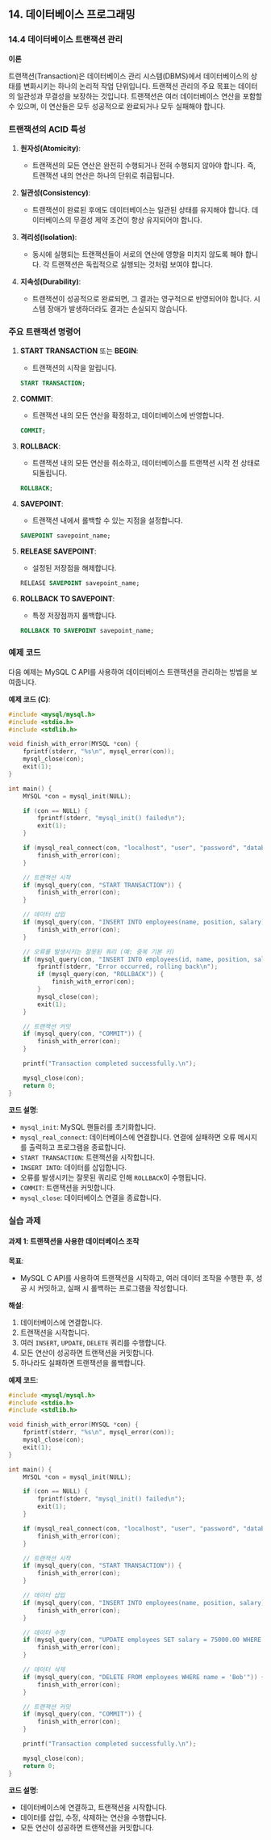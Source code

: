 ## 14. 데이터베이스 프로그래밍

### 14.4 데이터베이스 트랜잭션 관리

**이론**

트랜잭션(Transaction)은 데이터베이스 관리 시스템(DBMS)에서 데이터베이스의 상태를 변화시키는 하나의 논리적 작업 단위입니다. 트랜잭션 관리의 주요 목표는 데이터의 일관성과 무결성을 보장하는 것입니다. 트랜잭션은 여러 데이터베이스 연산을 포함할 수 있으며, 이 연산들은 모두 성공적으로 완료되거나 모두 실패해야 합니다.

### 트랜잭션의 ACID 특성

1. **원자성(Atomicity)**:
    - 트랜잭션의 모든 연산은 완전히 수행되거나 전혀 수행되지 않아야 합니다. 즉, 트랜잭션 내의 연산은 하나의 단위로 취급됩니다.

2. **일관성(Consistency)**:
    - 트랜잭션이 완료된 후에도 데이터베이스는 일관된 상태를 유지해야 합니다. 데이터베이스의 무결성 제약 조건이 항상 유지되어야 합니다.

3. **격리성(Isolation)**:
    - 동시에 실행되는 트랜잭션들이 서로의 연산에 영향을 미치지 않도록 해야 합니다. 각 트랜잭션은 독립적으로 실행되는 것처럼 보여야 합니다.

4. **지속성(Durability)**:
    - 트랜잭션이 성공적으로 완료되면, 그 결과는 영구적으로 반영되어야 합니다. 시스템 장애가 발생하더라도 결과는 손실되지 않습니다.

### 주요 트랜잭션 명령어

1. **START TRANSACTION** 또는 **BEGIN**:
    - 트랜잭션의 시작을 알립니다.
    ```sql
    START TRANSACTION;
    ```

2. **COMMIT**:
    - 트랜잭션 내의 모든 연산을 확정하고, 데이터베이스에 반영합니다.
    ```sql
    COMMIT;
    ```

3. **ROLLBACK**:
    - 트랜잭션 내의 모든 연산을 취소하고, 데이터베이스를 트랜잭션 시작 전 상태로 되돌립니다.
    ```sql
    ROLLBACK;
    ```

4. **SAVEPOINT**:
    - 트랜잭션 내에서 롤백할 수 있는 지점을 설정합니다.
    ```sql
    SAVEPOINT savepoint_name;
    ```

5. **RELEASE SAVEPOINT**:
    - 설정된 저장점을 해제합니다.
    ```sql
    RELEASE SAVEPOINT savepoint_name;
    ```

6. **ROLLBACK TO SAVEPOINT**:
    - 특정 저장점까지 롤백합니다.
    ```sql
    ROLLBACK TO SAVEPOINT savepoint_name;
    ```

### 예제 코드

다음 예제는 MySQL C API를 사용하여 데이터베이스 트랜잭션을 관리하는 방법을 보여줍니다.

**예제 코드 (C)**:

```c
#include <mysql/mysql.h>
#include <stdio.h>
#include <stdlib.h>

void finish_with_error(MYSQL *con) {
    fprintf(stderr, "%s\n", mysql_error(con));
    mysql_close(con);
    exit(1);
}

int main() {
    MYSQL *con = mysql_init(NULL);

    if (con == NULL) {
        fprintf(stderr, "mysql_init() failed\n");
        exit(1);
    }

    if (mysql_real_connect(con, "localhost", "user", "password", "database", 0, NULL, 0) == NULL) {
        finish_with_error(con);
    }

    // 트랜잭션 시작
    if (mysql_query(con, "START TRANSACTION")) {
        finish_with_error(con);
    }

    // 데이터 삽입
    if (mysql_query(con, "INSERT INTO employees(name, position, salary) VALUES('Alice', 'Developer', 70000.00)")) {
        finish_with_error(con);
    }

    // 오류를 발생시키는 잘못된 쿼리 (예: 중복 기본 키)
    if (mysql_query(con, "INSERT INTO employees(id, name, position, salary) VALUES(1, 'Bob', 'Analyst', 60000.00)")) {
        fprintf(stderr, "Error occurred, rolling back\n");
        if (mysql_query(con, "ROLLBACK")) {
            finish_with_error(con);
        }
        mysql_close(con);
        exit(1);
    }

    // 트랜잭션 커밋
    if (mysql_query(con, "COMMIT")) {
        finish_with_error(con);
    }

    printf("Transaction completed successfully.\n");

    mysql_close(con);
    return 0;
}
```

**코드 설명**:
- `mysql_init`: MySQL 핸들러를 초기화합니다.
- `mysql_real_connect`: 데이터베이스에 연결합니다. 연결에 실패하면 오류 메시지를 출력하고 프로그램을 종료합니다.
- `START TRANSACTION`: 트랜잭션을 시작합니다.
- `INSERT INTO`: 데이터를 삽입합니다.
- 오류를 발생시키는 잘못된 쿼리로 인해 `ROLLBACK`이 수행됩니다.
- `COMMIT`: 트랜잭션을 커밋합니다.
- `mysql_close`: 데이터베이스 연결을 종료합니다.

### 실습 과제

#### 과제 1: 트랜잭션을 사용한 데이터베이스 조작

**목표**:
- MySQL C API를 사용하여 트랜잭션을 시작하고, 여러 데이터 조작을 수행한 후, 성공 시 커밋하고, 실패 시 롤백하는 프로그램을 작성합니다.

**해설**:
1. 데이터베이스에 연결합니다.
2. 트랜잭션을 시작합니다.
3. 여러 `INSERT`, `UPDATE`, `DELETE` 쿼리를 수행합니다.
4. 모든 연산이 성공하면 트랜잭션을 커밋합니다.
5. 하나라도 실패하면 트랜잭션을 롤백합니다.

**예제 코드**:

```c
#include <mysql/mysql.h>
#include <stdio.h>
#include <stdlib.h>

void finish_with_error(MYSQL *con) {
    fprintf(stderr, "%s\n", mysql_error(con));
    mysql_close(con);
    exit(1);
}

int main() {
    MYSQL *con = mysql_init(NULL);

    if (con == NULL) {
        fprintf(stderr, "mysql_init() failed\n");
        exit(1);
    }

    if (mysql_real_connect(con, "localhost", "user", "password", "database", 0, NULL, 0) == NULL) {
        finish_with_error(con);
    }

    // 트랜잭션 시작
    if (mysql_query(con, "START TRANSACTION")) {
        finish_with_error(con);
    }

    // 데이터 삽입
    if (mysql_query(con, "INSERT INTO employees(name, position, salary) VALUES('Alice', 'Developer', 70000.00)")) {
        finish_with_error(con);
    }

    // 데이터 수정
    if (mysql_query(con, "UPDATE employees SET salary = 75000.00 WHERE name = 'Alice'")) {
        finish_with_error(con);
    }

    // 데이터 삭제
    if (mysql_query(con, "DELETE FROM employees WHERE name = 'Bob'")) {
        finish_with_error(con);
    }

    // 트랜잭션 커밋
    if (mysql_query(con, "COMMIT")) {
        finish_with_error(con);
    }

    printf("Transaction completed successfully.\n");

    mysql_close(con);
    return 0;
}
```

**코드 설명**:
- 데이터베이스에 연결하고, 트랜잭션을 시작합니다.
- 데이터를 삽입, 수정, 삭제하는 연산을 수행합니다.
- 모든 연산이 성공하면 트랜잭션을 커밋합니다.

